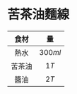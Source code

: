 <style>
article.markdown-section table {
    width: 100%;
}

article.markdown-section table hr {
    margin: revert;
    border: 1px dashed #ccc;
}
</style>

# 苦茶油麵線

|  食材  |   量    |
| :----: | :-----: |
|  熱水  | $300ml$ |
| 苦茶油 |  $1T$   |
|  醬油  |  $2T$   |
